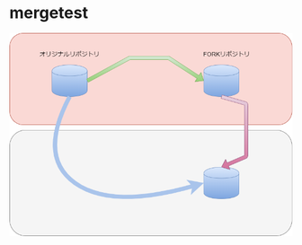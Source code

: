 # mergetest
<img src="https://github.com/kumamogeo/mergetest/blob/master/hoge.drawio.png" width="512">
